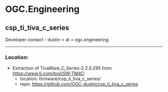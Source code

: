 # OGC.Engineering
## csp_ti_tiva_c_series
Developer contact - dustin < at > ogc.engineering

---
### Location:

- Extraction of TivaWare_C_Series-2.2.0.295 from https://www.ti.com/tool/SW-TM4C:
    - location: firmware/csp_ti_tiva_c_series/
    - repo: https://github.com/OGC-dustin/csp_ti_tiva_c_series
